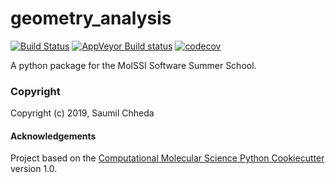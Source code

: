 geometry_analysis
==============================
[//]: # (Badges)
[![Build Status](https://travis-ci.org/SaumilChheda/geometry_analysis.svg?branch=master)](https://travis-ci.org/SaumilChheda/geometry_analysis)
[![AppVeyor Build status](https://ci.appveyor.com/api/projects/status/REPLACE_WITH_APPVEYOR_LINK/branch/master?svg=true)](https://ci.appveyor.com/project/REPLACE_WITH_OWNER_ACCOUNT/geometry_analysis/branch/master)
[![codecov](https://codecov.io/gh/SaumilChheda/geometry_analysis/branch/master/graph/badge.svg)](https://codecov.io/gh/SaumilChheda/geometry_analysis)

A python package for the MolSSI Software Summer School.

### Copyright

Copyright (c) 2019, Saumil Chheda

#### Acknowledgements

Project based on the
[Computational Molecular Science Python Cookiecutter](https://github.com/molssi/cookiecutter-cms) version 1.0.
